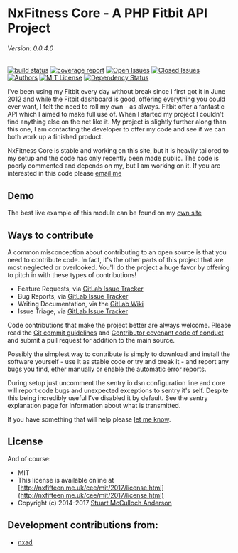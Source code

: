 NxFitness Core - A PHP Fitbit API Project
=========================================

###### Version: 0.0.4.0

[![build status](https://nxfifteen.me.uk/gitlab/nx-fitness/nxfitness-core/badges/master/build.svg)](https://nxfifteen.me.uk/gitlab/nx-fitness/nxfitness-core/commits/master)
[![coverage report](https://nxfifteen.me.uk/gitlab/nx-fitness/nxfitness-core/badges/master/coverage.svg)](https://nxfifteen.me.uk/gitlab/nx-fitness/nxfitness-core/commits/master)
[![Open Issues](http://ww3.nx15.me.uk/gitlab/149/issue/open)](https://nxfifteen.me.uk/gitlab/nx-fitness/nxfitness-core/issues)
[![Closed Issues](http://ww3.nx15.me.uk/gitlab/149/issue/closed)](https://nxfifteen.me.uk/gitlab/nx-fitness/nxfitness-core/issues?scope=all&state=closed)
[![Authors](http://ww3.nx15.me.uk/gitlab/149/authors)](https://nxfifteen.me.uk/gitlab/nx-fitness/nxfitness-core/graphs/master)
[![MIT License](http://ww3.nx15.me.uk/license/MIT)](https://nxfifteen.me.uk/gitlab/nx-fitness/nxfitness-core/blob/master/LICENSE.md)
[![Dependency Status](https://gemnasium.com/badges/20b15f7144144954ff57bd30b40bda08.svg)](https://gemnasium.com/bafad50c79a2acd99fa35aade4242773)

I've been using my Fitbit every day without break since I first got it in June 2012 and while the Fitbit dashboard is good, offering everything you could ever want, I felt the need to roll my own - as always. 
Fitbit offer a fantastic API which I aimed to make full use of. When I started my project I couldn't find anything else on the net like it. My project is slightly further along than this one, I am contacting 
the developer to offer my code and see if we can both work up a finished product.

NxFitness Core is stable and working on this site, but it is heavily tailored to my setup and the code has only recently been made public. The code is poorly commented and depends on my, but I am working on it.
If you are interested in this code please [email me](https://nxfifteen.me.uk/about/me/contact/)

## Demo

The best live example of this module can be found on my [own site](https://nxfifteen.me.uk/health/)


## Ways to contribute

A common misconception about contributing to an open source is that you need to contribute code. In fact, it's the other parts of this project that are most neglected or overlooked. You'll do the project a huge 
favor by offering to pitch in with these types of contributions!

- Feature Requests, via [GitLab Issue Tracker](https://nxfifteen.me.uk/gitlab/nx-fitness/nxfitness-core/issues)
- Bug Reports, via [GitLab Issue Tracker](https://nxfifteen.me.uk/gitlab/nx-fitness/nxfitness-core/issues)
- Writing Documentation, via the [GitLab Wiki](https://nxfifteen.me.uk/gitlab/nx-fitness/nxfitness-core/wikis/home)
- Issue Triage, via [GitLab Issue Tracker](https://nxfifteen.me.uk/gitlab/nx-fitness/nxfitness-core/issues)
    
Code contributions that make the project better are always welcome. Please read the [Git commit guidelines](https://nxfifteen.me.uk/gitlab/nx-fitness/nxfitness-core/wikis/git-commit-guidelines) and 
[Contributor covenant code of conduct](https://nxfifteen.me.uk/gitlab/nx-fitness/nxfitness-core/wikis/contributor-covenant-code-of-conduct) and submit a pull request for addition to the main source.

Possibly the simplest way to contribute is simply to download and install the software yourself - use it as stable code or try and break it - and report any bugs you find, ether manually or enable the automatic error reports.

During setup just uncomment the sentry io dsn configuration line and core will report code bugs and unexpected exceptions to sentry it's self. Despite this being incredibly useful I've disabled it by default. See the sentry explanation page for information about what is transmitted.

If you have something that will help please [let me know](https://nxfifteen.me.uk/about/me/contact/).


## License

And of course:

* MIT
* This license is available online at [http://nxfifteen.me.uk/cee/mit/2017/license.html](http://nxfifteen.me.uk/cee/mit/2017/license.html)
* Copyright (c) 2014-2017 [Stuart McCulloch Anderson](https://nx15.at/whoami)


## Development contributions from:

* [nxad](https://nx15.at/whoami)
